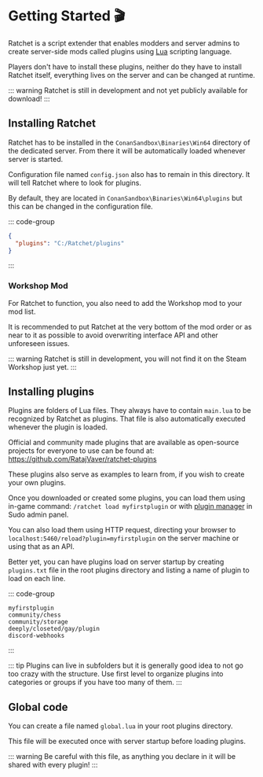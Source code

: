 # Getting Started 🎬

Ratchet is a script extender that enables modders and server admins to create server-side mods called plugins using [Lua](https://lua.org/about.html) scripting language.

Players don't have to install these plugins, neither do they have to install Ratchet itself, everything lives on the server and can be changed at runtime.

::: warning
Ratchet is still in development and not yet publicly available for download!
:::

## Installing Ratchet

Ratchet has to be installed in the `ConanSandbox\Binaries\Win64` directory of the dedicated server.
From there it will be automatically loaded whenever server is started.

Configuration file named `config.json` also has to remain in this directory. It will tell Ratchet where to look for plugins.

By default, they are located in `ConanSandbox\Binaries\Win64\plugins` but this can be changed in the configuration file.

::: code-group
```json [config.json]
{
  "plugins": "C:/Ratchet/plugins"
}
```
:::

### Workshop Mod

For Ratchet to function, you also need to add the Workshop mod to your mod list.

It is recommended to put Ratchet at the very bottom of the mod order or as near to it as possible to avoid overwriting interface API and other unforeseen issues.

::: warning
Ratchet is still in development, you will not find it on the Steam Workshop just yet.
:::

## Installing plugins

Plugins are folders of Lua files. They always have to contain `main.lua` to be recognized by Ratchet as plugins. That file is also automatically executed whenever the plugin is loaded.

Official and community made plugins that are available as open-source projects for everyone to use can be found at: https://github.com/RatajVaver/ratchet-plugins

These plugins also serve as examples to learn from, if you wish to create your own plugins.

Once you downloaded or created some plugins, you can load them using in-game command: `/ratchet load myfirstplugin` or with [plugin manager](/plugin-manager) in Sudo admin panel.

You can also load them using HTTP request, directing your browser to `localhost:5460/reload?plugin=myfirstplugin` on the server machine or using that as an API.

Better yet, you can have plugins load on server startup by creating `plugins.txt` file in the root plugins directory and listing a name of plugin to load on each line.

::: code-group
```[plugins.txt]
myfirstplugin
community/chess
community/storage
deeply/closeted/gay/plugin
discord-webhooks
```
:::

::: tip
Plugins can live in subfolders but it is generally good idea to not go too crazy with the structure.
Use first level to organize plugins into categories or groups if you have too many of them.
:::

## Global code

You can create a file named `global.lua` in your root plugins directory.

This file will be executed once with server startup before loading plugins.

::: warning
Be careful with this file, as anything you declare in it will be shared with every plugin!
:::